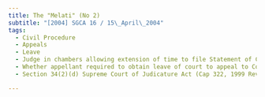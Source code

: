 ```yaml
---
title: The "Melati" (No 2) 
subtitle: "[2004] SGCA 16 / 15\_April\_2004"
tags:
  - Civil Procedure
  - Appeals
  - Leave
  - Judge in chambers allowing extension of time to file Statement of Claim and allowing Statement of Claim filed out of time to stand
  - Whether appellant required to obtain leave of court to appeal to Court of Appeal
  - Section 34(2)(d) Supreme Court of Judicature Act (Cap 322, 1999 Rev Ed)

---
```



